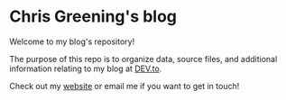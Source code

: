 # Chris Greening's blog
Welcome to my blog's repository! 

The purpose of this repo is to organize data, source files, and additional information relating to my blog at [DEV.to](https://dev.to/chrisgreening).

Check out my [website](https://www.christophergreening.com/) or <a src="mailto:chris@christophergreening.com">email me</a> if you want to get in touch!
